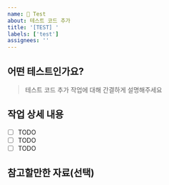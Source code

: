 ```yaml
---
name: 🧪 Test
about: 테스트 코드 추가
title: '[TEST] '
labels: ['test']
assignees: ''
---
```


## 어떤 테스트인가요?

> 테스트 코드 추가 작업에 대해 간결하게 설명해주세요

## 작업 상세 내용

- [ ] TODO
- [ ] TODO
- [ ] TODO

## 참고할만한 자료(선택)

<!-- 테스트 시나리오, 테스트 데이터, 커버리지 목표 등을 첨부해주세요 -->